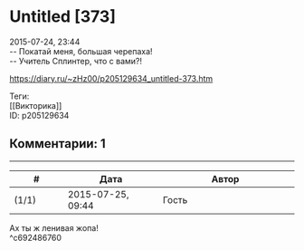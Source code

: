 Untitled [373]
==============

  
2015-07-24, 23:44  
 -- Покатай меня, большая черепаха!   
 -- Учитель Сплинтер, что с вами?!   
  
<https://diary.ru/~zHz00/p205129634_untitled-373.htm>  
  
Теги:  
[[Викторика]]  
ID: p205129634  


Комментарии: 1
--------------

  


---



|         #         |              Дата              |                     Автор                     |           ID           |
| --- | --- | --- | --- |
| (1/1) | 2015-07-25, 09:44 | Гость | c692486760 |

  
 Ах ты ж ленивая жопа!   
 ^c692486760